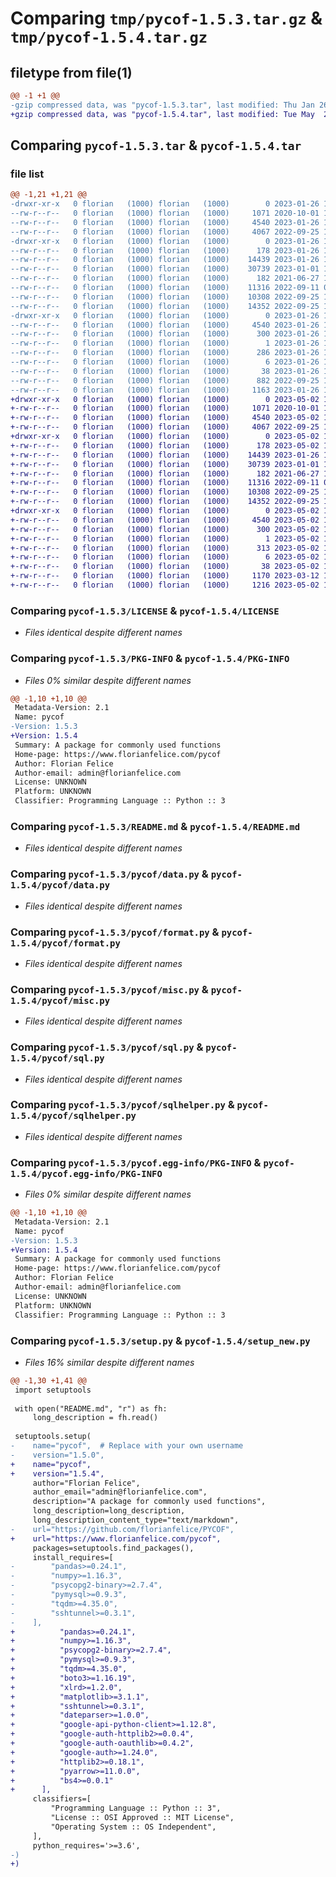 # Comparing `tmp/pycof-1.5.3.tar.gz` & `tmp/pycof-1.5.4.tar.gz`

## filetype from file(1)

```diff
@@ -1 +1 @@
-gzip compressed data, was "pycof-1.5.3.tar", last modified: Thu Jan 26 16:13:12 2023, max compression
+gzip compressed data, was "pycof-1.5.4.tar", last modified: Tue May  2 11:43:45 2023, max compression
```

## Comparing `pycof-1.5.3.tar` & `pycof-1.5.4.tar`

### file list

```diff
@@ -1,21 +1,21 @@
-drwxr-xr-x   0 florian   (1000) florian   (1000)        0 2023-01-26 16:13:12.886555 pycof-1.5.3/
--rw-r--r--   0 florian   (1000) florian   (1000)     1071 2020-10-01 18:30:50.000000 pycof-1.5.3/LICENSE
--rw-r--r--   0 florian   (1000) florian   (1000)     4540 2023-01-26 16:13:12.886555 pycof-1.5.3/PKG-INFO
--rw-r--r--   0 florian   (1000) florian   (1000)     4067 2022-09-25 17:41:11.000000 pycof-1.5.3/README.md
-drwxr-xr-x   0 florian   (1000) florian   (1000)        0 2023-01-26 16:13:12.886555 pycof-1.5.3/pycof/
--rw-r--r--   0 florian   (1000) florian   (1000)      178 2023-01-26 16:13:12.000000 pycof-1.5.3/pycof/__init__.py
--rw-r--r--   0 florian   (1000) florian   (1000)    14439 2023-01-26 16:12:36.000000 pycof-1.5.3/pycof/data.py
--rw-r--r--   0 florian   (1000) florian   (1000)    30739 2023-01-01 14:48:35.000000 pycof-1.5.3/pycof/format.py
--rw-r--r--   0 florian   (1000) florian   (1000)      182 2021-06-27 12:32:45.000000 pycof-1.5.3/pycof/init_template.py
--rw-r--r--   0 florian   (1000) florian   (1000)    11316 2022-09-11 09:44:36.000000 pycof-1.5.3/pycof/misc.py
--rw-r--r--   0 florian   (1000) florian   (1000)    10308 2022-09-25 17:49:57.000000 pycof-1.5.3/pycof/sql.py
--rw-r--r--   0 florian   (1000) florian   (1000)    14352 2022-09-25 17:15:48.000000 pycof-1.5.3/pycof/sqlhelper.py
-drwxr-xr-x   0 florian   (1000) florian   (1000)        0 2023-01-26 16:13:12.886555 pycof-1.5.3/pycof.egg-info/
--rw-r--r--   0 florian   (1000) florian   (1000)     4540 2023-01-26 16:13:12.000000 pycof-1.5.3/pycof.egg-info/PKG-INFO
--rw-r--r--   0 florian   (1000) florian   (1000)      300 2023-01-26 16:13:12.000000 pycof-1.5.3/pycof.egg-info/SOURCES.txt
--rw-r--r--   0 florian   (1000) florian   (1000)        1 2023-01-26 16:13:12.000000 pycof-1.5.3/pycof.egg-info/dependency_links.txt
--rw-r--r--   0 florian   (1000) florian   (1000)      286 2023-01-26 16:13:12.000000 pycof-1.5.3/pycof.egg-info/requires.txt
--rw-r--r--   0 florian   (1000) florian   (1000)        6 2023-01-26 16:13:12.000000 pycof-1.5.3/pycof.egg-info/top_level.txt
--rw-r--r--   0 florian   (1000) florian   (1000)       38 2023-01-26 16:13:12.886555 pycof-1.5.3/setup.cfg
--rw-r--r--   0 florian   (1000) florian   (1000)      882 2022-09-25 17:55:08.000000 pycof-1.5.3/setup.py
--rw-r--r--   0 florian   (1000) florian   (1000)     1163 2023-01-26 16:13:12.000000 pycof-1.5.3/setup_new.py
+drwxr-xr-x   0 florian   (1000) florian   (1000)        0 2023-05-02 11:43:45.906039 pycof-1.5.4/
+-rw-r--r--   0 florian   (1000) florian   (1000)     1071 2020-10-01 18:30:50.000000 pycof-1.5.4/LICENSE
+-rw-r--r--   0 florian   (1000) florian   (1000)     4540 2023-05-02 11:43:45.906039 pycof-1.5.4/PKG-INFO
+-rw-r--r--   0 florian   (1000) florian   (1000)     4067 2022-09-25 17:41:11.000000 pycof-1.5.4/README.md
+drwxr-xr-x   0 florian   (1000) florian   (1000)        0 2023-05-02 11:43:45.895205 pycof-1.5.4/pycof/
+-rw-r--r--   0 florian   (1000) florian   (1000)      178 2023-05-02 11:43:45.000000 pycof-1.5.4/pycof/__init__.py
+-rw-r--r--   0 florian   (1000) florian   (1000)    14439 2023-01-26 16:12:36.000000 pycof-1.5.4/pycof/data.py
+-rw-r--r--   0 florian   (1000) florian   (1000)    30739 2023-01-01 14:48:35.000000 pycof-1.5.4/pycof/format.py
+-rw-r--r--   0 florian   (1000) florian   (1000)      182 2021-06-27 12:32:45.000000 pycof-1.5.4/pycof/init_template.py
+-rw-r--r--   0 florian   (1000) florian   (1000)    11316 2022-09-11 09:44:36.000000 pycof-1.5.4/pycof/misc.py
+-rw-r--r--   0 florian   (1000) florian   (1000)    10308 2022-09-25 17:49:57.000000 pycof-1.5.4/pycof/sql.py
+-rw-r--r--   0 florian   (1000) florian   (1000)    14352 2022-09-25 17:15:48.000000 pycof-1.5.4/pycof/sqlhelper.py
+drwxr-xr-x   0 florian   (1000) florian   (1000)        0 2023-05-02 11:43:45.895205 pycof-1.5.4/pycof.egg-info/
+-rw-r--r--   0 florian   (1000) florian   (1000)     4540 2023-05-02 11:43:45.000000 pycof-1.5.4/pycof.egg-info/PKG-INFO
+-rw-r--r--   0 florian   (1000) florian   (1000)      300 2023-05-02 11:43:45.000000 pycof-1.5.4/pycof.egg-info/SOURCES.txt
+-rw-r--r--   0 florian   (1000) florian   (1000)        1 2023-05-02 11:43:45.000000 pycof-1.5.4/pycof.egg-info/dependency_links.txt
+-rw-r--r--   0 florian   (1000) florian   (1000)      313 2023-05-02 11:43:45.000000 pycof-1.5.4/pycof.egg-info/requires.txt
+-rw-r--r--   0 florian   (1000) florian   (1000)        6 2023-05-02 11:43:45.000000 pycof-1.5.4/pycof.egg-info/top_level.txt
+-rw-r--r--   0 florian   (1000) florian   (1000)       38 2023-05-02 11:43:45.906039 pycof-1.5.4/setup.cfg
+-rw-r--r--   0 florian   (1000) florian   (1000)     1170 2023-03-12 10:48:27.000000 pycof-1.5.4/setup.py
+-rw-r--r--   0 florian   (1000) florian   (1000)     1216 2023-05-02 11:43:45.000000 pycof-1.5.4/setup_new.py
```

### Comparing `pycof-1.5.3/LICENSE` & `pycof-1.5.4/LICENSE`

 * *Files identical despite different names*

### Comparing `pycof-1.5.3/PKG-INFO` & `pycof-1.5.4/PKG-INFO`

 * *Files 0% similar despite different names*

```diff
@@ -1,10 +1,10 @@
 Metadata-Version: 2.1
 Name: pycof
-Version: 1.5.3
+Version: 1.5.4
 Summary: A package for commonly used functions
 Home-page: https://www.florianfelice.com/pycof
 Author: Florian Felice
 Author-email: admin@florianfelice.com
 License: UNKNOWN
 Platform: UNKNOWN
 Classifier: Programming Language :: Python :: 3
```

### Comparing `pycof-1.5.3/README.md` & `pycof-1.5.4/README.md`

 * *Files identical despite different names*

### Comparing `pycof-1.5.3/pycof/data.py` & `pycof-1.5.4/pycof/data.py`

 * *Files identical despite different names*

### Comparing `pycof-1.5.3/pycof/format.py` & `pycof-1.5.4/pycof/format.py`

 * *Files identical despite different names*

### Comparing `pycof-1.5.3/pycof/misc.py` & `pycof-1.5.4/pycof/misc.py`

 * *Files identical despite different names*

### Comparing `pycof-1.5.3/pycof/sql.py` & `pycof-1.5.4/pycof/sql.py`

 * *Files identical despite different names*

### Comparing `pycof-1.5.3/pycof/sqlhelper.py` & `pycof-1.5.4/pycof/sqlhelper.py`

 * *Files identical despite different names*

### Comparing `pycof-1.5.3/pycof.egg-info/PKG-INFO` & `pycof-1.5.4/pycof.egg-info/PKG-INFO`

 * *Files 0% similar despite different names*

```diff
@@ -1,10 +1,10 @@
 Metadata-Version: 2.1
 Name: pycof
-Version: 1.5.3
+Version: 1.5.4
 Summary: A package for commonly used functions
 Home-page: https://www.florianfelice.com/pycof
 Author: Florian Felice
 Author-email: admin@florianfelice.com
 License: UNKNOWN
 Platform: UNKNOWN
 Classifier: Programming Language :: Python :: 3
```

### Comparing `pycof-1.5.3/setup.py` & `pycof-1.5.4/setup_new.py`

 * *Files 16% similar despite different names*

```diff
@@ -1,30 +1,41 @@
 import setuptools
 
 with open("README.md", "r") as fh:
     long_description = fh.read()
 
 setuptools.setup(
-    name="pycof",  # Replace with your own username
-    version="1.5.0",
+    name="pycof",
+    version="1.5.4",
     author="Florian Felice",
     author_email="admin@florianfelice.com",
     description="A package for commonly used functions",
     long_description=long_description,
     long_description_content_type="text/markdown",
-    url="https://github.com/florianfelice/PYCOF",
+    url="https://www.florianfelice.com/pycof",
     packages=setuptools.find_packages(),
     install_requires=[
-        "pandas>=0.24.1",
-        "numpy>=1.16.3",
-        "psycopg2-binary>=2.7.4",
-        "pymysql>=0.9.3",
-        "tqdm>=4.35.0",
-        "sshtunnel>=0.3.1",
-    ],
+          "pandas>=0.24.1",
+          "numpy>=1.16.3",
+          "psycopg2-binary>=2.7.4",
+          "pymysql>=0.9.3",
+          "tqdm>=4.35.0",
+          "boto3>=1.16.19",
+          "xlrd>=1.2.0",
+          "matplotlib>=3.1.1",
+          "sshtunnel>=0.3.1",
+          "dateparser>=1.0.0",
+          "google-api-python-client>=1.12.8",
+          "google-auth-httplib2>=0.0.4",
+          "google-auth-oauthlib>=0.4.2",
+          "google-auth>=1.24.0",
+          "httplib2>=0.18.1",
+          "pyarrow>=11.0.0",
+          "bs4>=0.0.1"
+      ],
     classifiers=[
         "Programming Language :: Python :: 3",
         "License :: OSI Approved :: MIT License",
         "Operating System :: OS Independent",
     ],
     python_requires='>=3.6',
-)
+)
```

